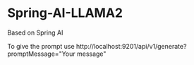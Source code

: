# Spring-AI-LLAMA2
Based on Spring AI

To give the prompt use 
http://localhost:9201/api/v1/generate?promptMessage="Your message"

